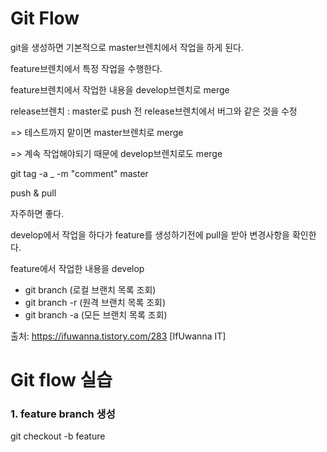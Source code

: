 # Git Flow

git을 생성하면 기본적으로 master브렌치에서 작업을 하게 된다.

feature브렌치에서 특정 작업을 수행한다.

feature브렌치에서 작업한 내용을 develop브렌치로 merge



release브렌치 : master로 push 전 release브렌치에서 버그와 같은 것을 수정

=> 테스트까지 맡이면 master브렌치로 merge

=> 계속 작업해야되기 때문에 develop브렌치로도 merge





git tag -a _ -m "comment" master



push & pull

자주하면 좋다.

develop에서 작업을 하다가 feature를 생성하기전에 pull을 받아 변경사항을 확인한다.

feature에서 작업한 내용을 develop



- git branch (로컬 브랜치 목록 조회) 
- git branch -r (원격 브랜치 목록 조회) 
- git branch -a (모든 브랜치 목록 조회)

출처: <https://ifuwanna.tistory.com/283> [IfUwanna IT]

# Git flow 실습
### 1. feature branch 생성
git checkout -b feature

